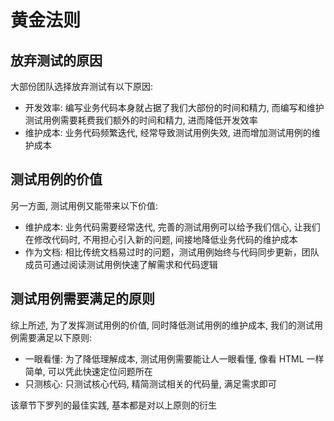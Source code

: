 # 黄金法则

## 放弃测试的原因

大部份团队选择放弃测试有以下原因:

- 开发效率: 编写业务代码本身就占据了我们大部份的时间和精力, 而编写和维护测试用例需要耗费我们额外的时间和精力, 进而降低开发效率
- 维护成本: 业务代码频繁迭代, 经常导致测试用例失效, 进而增加测试用例的维护成本

## 测试用例的价值

另一方面, 测试用例又能带来以下价值:

- 维护成本: 业务代码需要经常迭代, 完善的测试用例可以给予我们信心, 让我们在修改代码时, 不用担心引入新的问题, 间接地降低业务代码的维护成本
- 作为文档: 相比传统文档易过时的问题，测试用例始终与代码同步更新，团队成员可通过阅读测试用例快速了解需求和代码逻辑

## 测试用例需要满足的原则
 
综上所述, 为了发挥测试用例的价值, 同时降低测试用例的维护成本, 我们的测试用例需要满足以下原则: 

- 一眼看懂: 为了降低理解成本, 测试用例需要能让人一眼看懂, 像看 HTML 一样简单, 可以凭此快速定位问题所在
- 只测核心: 只测试核心代码, 精简测试相关的代码量, 满足需求即可

该章节下罗列的最佳实践, 基本都是对以上原则的衍生 
